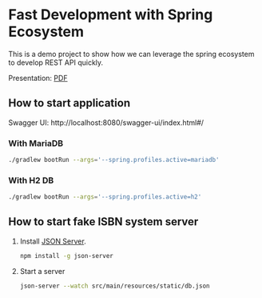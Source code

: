 # Fast Development with Spring Ecosystem
This is a demo project to show how we can leverage the spring ecosystem
to develop REST API quickly.

Presentation: [PDF](fast-development-with-spring-ecosystem.pdf)

## How to start application
Swagger UI: http://localhost:8080/swagger-ui/index.html#/

### With MariaDB
```sh
./gradlew bootRun --args='--spring.profiles.active=mariadb'
```

### With H2 DB
```sh
./gradlew bootRun --args='--spring.profiles.active=h2'
```
## How to start fake ISBN system server
1. Install [JSON Server](https://github.com/typicode/json-server).
    ```sh
    npm install -g json-server
    ```
2. Start a server
    ```sh
   json-server --watch src/main/resources/static/db.json
   ```
